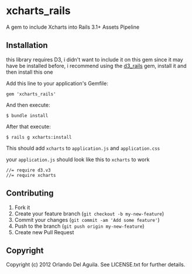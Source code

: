 # xcharts_rails

A gem to include Xcharts into Rails 3.1+ Assets Pipeline

## Installation

this library requires D3, i didn't want to include it on this gem since
it may have be installed before, i recommend using the
[d3_rails](https://github.com/logical42/d3_rails) gem, install it and
then install this one

Add this line to your application's Gemfile:

    gem 'xcharts_rails'

And then execute:

    $ bundle install

After that execute:

    $ rails g xcharts:install

This should add `xcharts` to `application.js` and `application.css`

your `application.js` should look like this to `xcharts` to work

    //= require d3.v3
    //= require xcharts

## Contributing

1. Fork it
2. Create your feature branch (`git checkout -b my-new-feature`)
3. Commit your changes (`git commit -am 'Add some feature'`)
4. Push to the branch (`git push origin my-new-feature`)
5. Create new Pull Request

## Copyright

Copyright (c) 2012 Orlando Del Aguila. See LICENSE.txt for
further details.

